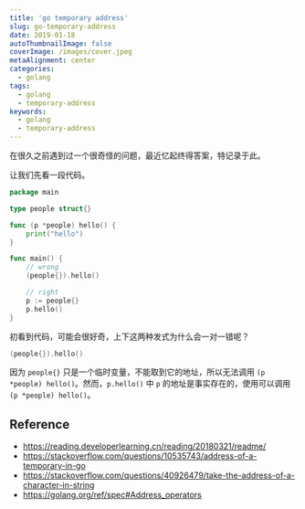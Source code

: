 ```yaml
---
title: 'go temporary address'
slug: go-temporary-address
date: 2019-01-18
autoThumbnailImage: false
coverImage: /images/cover.jpeg
metaAlignment: center
categories:
  - golang
tags:
  - golang
  - temporary-address
keywords:
  - golang
  - temporary-address
---
```


在很久之前遇到过一个很奇怪的问题，最近忆起终得答案，特记录于此。

<!--more-->

让我们先看一段代码。

```go
package main

type people struct{}

func (p *people) hello() {
	print("hello")
}

func main() {
	// wrong
	(people{}).hello()

	// right
	p := people{}
	p.hello()
}
```

初看到代码，可能会很好奇，上下这两种发式为什么会一对一错呢？

```go
(people{}).hello()
```

因为 `people{}` 只是一个临时变量，不能取到它的地址，所以无法调用 `(p *people) hello()`。然而，`p.hello()` 中 `p` 的地址是事实存在的，使用可以调用 `(p *people) hello()`。

## Reference

- https://reading.developerlearning.cn/reading/20180321/readme/
- https://stackoverflow.com/questions/10535743/address-of-a-temporary-in-go
- https://stackoverflow.com/questions/40926479/take-the-address-of-a-character-in-string
- https://golang.org/ref/spec#Address_operators
